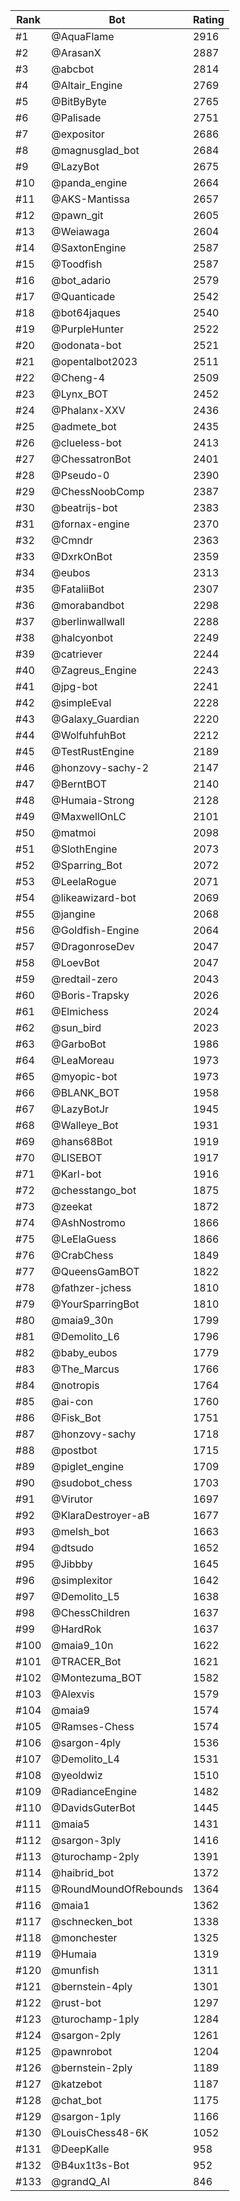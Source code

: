 Rank|Bot|Rating
---|---|---
#1|@AquaFlame|2916
#2|@ArasanX|2887
#3|@abcbot|2814
#4|@Altair_Engine|2769
#5|@BitByByte|2765
#6|@Palisade|2751
#7|@expositor|2686
#8|@magnusglad_bot|2684
#9|@LazyBot|2675
#10|@panda_engine|2664
#11|@AKS-Mantissa|2657
#12|@pawn_git|2605
#13|@Weiawaga|2604
#14|@SaxtonEngine|2587
#15|@Toodfish|2587
#16|@bot_adario|2579
#17|@Quanticade|2542
#18|@bot64jaques|2540
#19|@PurpleHunter|2522
#20|@odonata-bot|2521
#21|@opentalbot2023|2511
#22|@Cheng-4|2509
#23|@Lynx_BOT|2452
#24|@Phalanx-XXV|2436
#25|@admete_bot|2435
#26|@clueless-bot|2413
#27|@ChessatronBot|2401
#28|@Pseudo-0|2390
#29|@ChessNoobComp|2387
#30|@beatrijs-bot|2383
#31|@fornax-engine|2370
#32|@Cmndr|2363
#33|@DxrkOnBot|2359
#34|@eubos|2313
#35|@FataliiBot|2307
#36|@morabandbot|2298
#37|@berlinwallwall|2288
#38|@halcyonbot|2249
#39|@catriever|2244
#40|@Zagreus_Engine|2243
#41|@jpg-bot|2241
#42|@simpleEval|2228
#43|@Galaxy_Guardian|2220
#44|@WolfuhfuhBot|2212
#45|@TestRustEngine|2189
#46|@honzovy-sachy-2|2147
#47|@BerntBOT|2140
#48|@Humaia-Strong|2128
#49|@MaxwellOnLC|2101
#50|@matmoi|2098
#51|@SlothEngine|2073
#52|@Sparring_Bot|2072
#53|@LeelaRogue|2071
#54|@likeawizard-bot|2069
#55|@jangine|2068
#56|@Goldfish-Engine|2064
#57|@DragonroseDev|2047
#58|@LoevBot|2047
#59|@redtail-zero|2043
#60|@Boris-Trapsky|2026
#61|@Elmichess|2024
#62|@sun_bird|2023
#63|@GarboBot|1986
#64|@LeaMoreau|1973
#65|@myopic-bot|1973
#66|@BLANK_BOT|1958
#67|@LazyBotJr|1945
#68|@Walleye_Bot|1931
#69|@hans68Bot|1919
#70|@LISEBOT|1917
#71|@Karl-bot|1916
#72|@chesstango_bot|1875
#73|@zeekat|1872
#74|@AshNostromo|1866
#75|@LeElaGuess|1866
#76|@CrabChess|1849
#77|@QueensGamBOT|1822
#78|@fathzer-jchess|1810
#79|@YourSparringBot|1810
#80|@maia9_30n|1799
#81|@Demolito_L6|1796
#82|@baby_eubos|1779
#83|@The_Marcus|1766
#84|@notropis|1764
#85|@ai-con|1760
#86|@Fisk_Bot|1751
#87|@honzovy-sachy|1718
#88|@postbot|1715
#89|@piglet_engine|1709
#90|@sudobot_chess|1703
#91|@Virutor|1697
#92|@KlaraDestroyer-aB|1677
#93|@melsh_bot|1663
#94|@dtsudo|1652
#95|@Jibbby|1645
#96|@simplexitor|1642
#97|@Demolito_L5|1638
#98|@ChessChildren|1637
#99|@HardRok|1637
#100|@maia9_10n|1622
#101|@TRACER_Bot|1621
#102|@Montezuma_BOT|1582
#103|@Alexvis|1579
#104|@maia9|1574
#105|@Ramses-Chess|1574
#106|@sargon-4ply|1536
#107|@Demolito_L4|1531
#108|@yeoldwiz|1510
#109|@RadianceEngine|1482
#110|@DavidsGuterBot|1445
#111|@maia5|1431
#112|@sargon-3ply|1416
#113|@turochamp-2ply|1391
#114|@haibrid_bot|1372
#115|@RoundMoundOfRebounds|1364
#116|@maia1|1362
#117|@schnecken_bot|1338
#118|@monchester|1325
#119|@Humaia|1319
#120|@munfish|1311
#121|@bernstein-4ply|1301
#122|@rust-bot|1297
#123|@turochamp-1ply|1284
#124|@sargon-2ply|1261
#125|@pawnrobot|1204
#126|@bernstein-2ply|1189
#127|@katzebot|1187
#128|@chat_bot|1175
#129|@sargon-1ply|1166
#130|@LouisChess48-6K|1052
#131|@DeepKalle|958
#132|@B4ux1t3s-Bot|952
#133|@grandQ_AI|846
